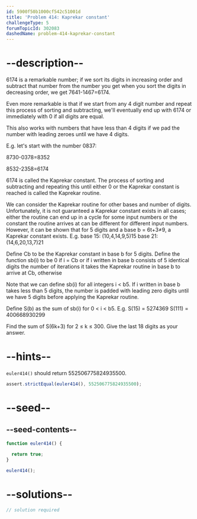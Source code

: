 ```yaml
---
id: 5900f50b1000cf542c51001d
title: 'Problem 414: Kaprekar constant'
challengeType: 5
forumTopicId: 302083
dashedName: problem-414-kaprekar-constant
---
```


# --description--

6174 is a remarkable number; if we sort its digits in increasing order and subtract that number from the number you get when you sort the digits in decreasing order, we get 7641-1467=6174.

Even more remarkable is that if we start from any 4 digit number and repeat this process of sorting and subtracting, we'll eventually end up with 6174 or immediately with 0 if all digits are equal.

This also works with numbers that have less than 4 digits if we pad the number with leading zeroes until we have 4 digits.

E.g. let's start with the number 0837:

8730-0378=8352

8532-2358=6174

6174 is called the Kaprekar constant. The process of sorting and subtracting and repeating this until either 0 or the Kaprekar constant is reached is called the Kaprekar routine.

We can consider the Kaprekar routine for other bases and number of digits. Unfortunately, it is not guaranteed a Kaprekar constant exists in all cases; either the routine can end up in a cycle for some input numbers or the constant the routine arrives at can be different for different input numbers. However, it can be shown that for 5 digits and a base b = 6t+3≠9, a Kaprekar constant exists. E.g. base 15: (10,4,14,9,5)15 base 21: (14,6,20,13,7)21

Define Cb to be the Kaprekar constant in base b for 5 digits. Define the function sb(i) to be 0 if i = Cb or if i written in base b consists of 5 identical digits the number of iterations it takes the Kaprekar routine in base b to arrive at Cb, otherwise

Note that we can define sb(i) for all integers i &lt; b5. If i written in base b takes less than 5 digits, the number is padded with leading zero digits until we have 5 digits before applying the Kaprekar routine.

Define S(b) as the sum of sb(i) for 0 &lt; i &lt; b5. E.g. S(15) = 5274369 S(111) = 400668930299

Find the sum of S(6k+3) for 2 ≤ k ≤ 300. Give the last 18 digits as your answer.

# --hints--

`euler414()` should return 552506775824935500.

```js
assert.strictEqual(euler414(), 552506775824935500);
```

# --seed--

## --seed-contents--

```js
function euler414() {

  return true;
}

euler414();
```

# --solutions--

```js
// solution required
```
